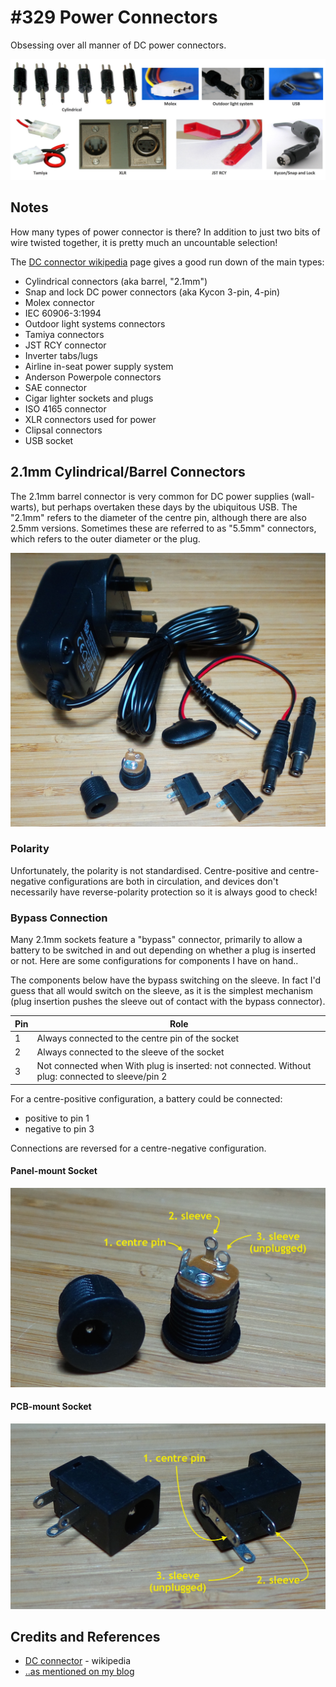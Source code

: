 # #329 Power Connectors

Obsessing over all manner of DC power connectors.

![Power_build](./assets/Power_build.jpg?raw=true)

## Notes

How many types of power connector is there? In addition to just two bits of wire twisted together, it is pretty much an uncountable selection!

The [DC connector wikipedia](https://en.wikipedia.org/wiki/DC_connector) page gives a good run down of the main types:

* Cylindrical connectors (aka barrel, "2.1mm")
* Snap and lock DC power connectors (aka Kycon 3-pin, 4-pin)
* Molex connector
* IEC 60906-3:1994
* Outdoor light systems connectors
* Tamiya connectors
* JST RCY connector
* Inverter tabs/lugs
* Airline in-seat power supply system
* Anderson Powerpole connectors
* SAE connector
* Cigar lighter sockets and plugs
* ISO 4165 connector
* XLR connectors used for power
* Clipsal connectors
* USB socket

## 2.1mm Cylindrical/Barrel Connectors

The 2.1mm barrel connector is very common for DC power supplies (wall-warts), but perhaps overtaken these days by the ubiquitous USB.
The "2.1mm" refers to the diameter of the centre pin, although there are also 2.5mm versions.
Sometimes these are referred to as "5.5mm" connectors, which refers to the outer diameter or the plug.

![cylindrical](./assets/cylindrical.jpg?raw=true)

### Polarity

Unfortunately, the polarity is not standardised. Centre-positive and centre-negative configurations are both in circulation,
and devices don't necessarily have reverse-polarity protection so it is always good to check!

### Bypass Connection

Many 2.1mm sockets feature a "bypass" connector, primarily to allow a battery to be switched in and out depending on
whether a plug is inserted or not. Here are some configurations for components I have on hand..

The components below have the bypass switching on the sleeve. In fact I'd guess that all would switch on the sleeve,
as it is the simplest mechanism (plug insertion pushes the sleeve out of contact with the bypass connector).

| Pin | Role |
|-----|------|
| 1   | Always connected to the centre pin of the socket |
| 2   | Always connected to the sleeve of the socket |
| 3   | Not connected when With plug is inserted: not connected. Without plug: connected to sleeve/pin 2 |

For a centre-positive configuration, a battery could be connected:

* positive to pin 1
* negative to pin 3

Connections are reversed for a centre-negative configuration.

#### Panel-mount Socket

![cylindrical_bypass_1](./assets/cylindrical_bypass_1.jpg?raw=true)

#### PCB-mount Socket

![cylindrical_bypass_2](./assets/cylindrical_bypass_2.jpg?raw=true)

## Credits and References

* [DC connector](https://en.wikipedia.org/wiki/DC_connector) - wikipedia
* [..as mentioned on my blog](https://blog.tardate.com/2017/08/leap329-on-dc-power-connectors.html)
